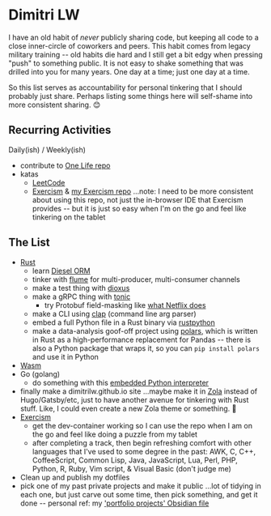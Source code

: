 # Dimitri LW

I have an old habit of _never_ publicly sharing code, but keeping all code to a
close inner-circle of coworkers and peers. This habit comes from legacy
military training -- old habits die hard and I still get a bit edgy
when pressing "push" to something public. It is not easy to shake something
that was drilled into you for many years. One day at a time; just one day at a time.

So this list serves as accountability for personal tinkering that I should
probably just share. Perhaps listing some things here will self-shame into
more consistent sharing. :blush:

## Recurring Activities

Daily(ish) / Weekly(ish)

- contribute to [One Life repo](https://github.com/avacore1337/OneLife)
- katas
  - [LeetCode](https://leetcode.com/problemset/all/?status=NOT_STARTED)
  - [Exercism](https://exercism.org/) &
    [my Exercism repo](https://github.com/dimitrilw/exercism)
    ...note: I need to be more consistent about using this repo, not just
    the in-browser IDE that Exercism provides -- but it is just so easy when I'm
    on the go and feel like tinkering on the tablet

## The List

- [Rust](https://www.rust-lang.org/)
  - learn [Diesel ORM](http://diesel.rs/)
  - tinker with [flume](https://github.com/zesterer/flume) for
    multi-producer, multi-consumer channels
  - make a test thing with [dioxus](https://dioxuslabs.com/)
  - make a gRPC thing with [tonic](https://github.com/hyperium/tonic)
    - try Protobuf field-masking like
      [what Netflix does](https://bit.ly/netflix-protobuf-field-masking)
  - make a CLI using [clap](https://github.com/clap-rs/clap) (command line arg parser)
  - embed a full Python file in a Rust binary via
    [rustpython](https://rustpython.github.io/)
  - make a data-analysis goof-off project using
    [polars](https://github.com/pola-rs/polars), which is written in Rust
    as a high-performance replacement for Pandas -- there is also a Python
    package that wraps it, so you can `pip install polars` and use it in
    Python
- [Wasm](https://webassembly.org/)
- Go (golang)
  - do something with this
    [embedded Python interpreter](https://github.com/kluctl/go-embed-python)
- finally make a dimitrilw.github.io site ...maybe make it in
  [Zola](https://www.getzola.org/) instead of Hugo/Gatsby/etc,
  just to have another avenue for tinkering with Rust stuff.
  Like, I could even create a new Zola theme or something. :thinking:
- [Exercism](https://exercism.org/)
  - get the dev-container working so I can use the repo when I am on the go
    and feel like doing a puzzle from my tablet
  - after completing a track, then begin refreshing comfort with other
    languages that I've used to some degree in the past:
    AWK, C, C++, CoffeeScript, Common Lisp, Java, JavaScript, Lua,
    Perl, PHP, Python, R, Ruby, Vim script, & Visual Basic (don't judge me)
- Clean up and publish my dotfiles
- pick one of my past private projects and make it public
  ...lot of tidying in each one, but just carve out some time,
  then pick something, and get it done --
  personal ref: my ['portfolio projects' Obsidian file](https://appurl.io/5t8zbjCqdt)

